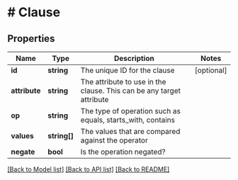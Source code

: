 # # Clause

## Properties

Name | Type | Description | Notes
------------ | ------------- | ------------- | -------------
**id** | **string** | The unique ID for the clause | [optional]
**attribute** | **string** | The attribute to use in the clause.  This can be any target attribute |
**op** | **string** | The type of operation such as equals, starts_with, contains |
**values** | **string[]** | The values that are compared against the operator |
**negate** | **bool** | Is the operation negated? |

[[Back to Model list]](../../README.md#models) [[Back to API list]](../../README.md#endpoints) [[Back to README]](../../README.md)
